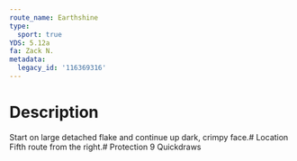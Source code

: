 ```yaml
---
route_name: Earthshine
type:
  sport: true
YDS: 5.12a
fa: Zack N.
metadata:
  legacy_id: '116369316'
---
```

# Description
Start on large detached flake and continue up dark, crimpy face.# Location
Fifth route from the right.# Protection
9 Quickdraws